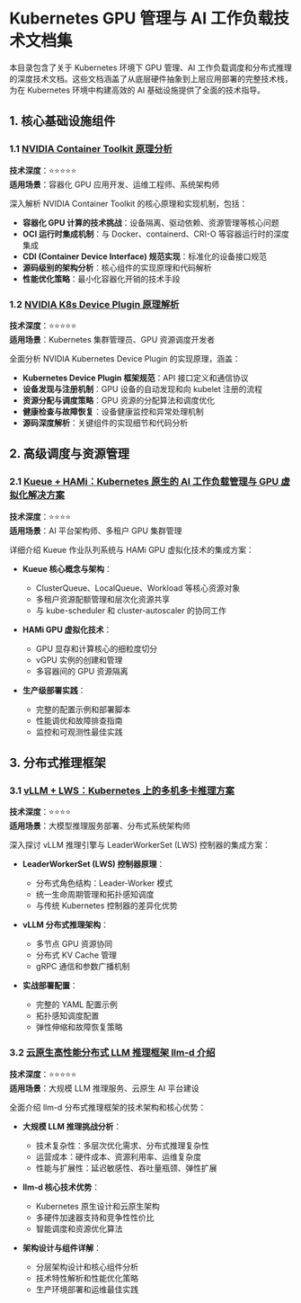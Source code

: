 # Kubernetes GPU 管理与 AI 工作负载技术文档集

本目录包含了关于 Kubernetes 环境下 GPU 管理、AI 工作负载调度和分布式推理的深度技术文档。这些文档涵盖了从底层硬件抽象到上层应用部署的完整技术栈，为在 Kubernetes 环境中构建高效的 AI 基础设施提供了全面的技术指导。

## 1. 核心基础设施组件

### 1.1 [NVIDIA Container Toolkit 原理分析](./Nvidia%20Container%20Toolkit%20原理分析.md)

**技术深度**：⭐⭐⭐⭐⭐  
**适用场景**：容器化 GPU 应用开发、运维工程师、系统架构师

深入解析 NVIDIA Container Toolkit 的核心原理和实现机制，包括：

- **容器化 GPU 计算的技术挑战**：设备隔离、驱动依赖、资源管理等核心问题
- **OCI 运行时集成机制**：与 Docker、containerd、CRI-O 等容器运行时的深度集成
- **CDI (Container Device Interface) 规范实现**：标准化的设备接口规范
- **源码级别的架构分析**：核心组件的实现原理和代码解析
- **性能优化策略**：最小化容器化开销的技术手段

### 1.2 [NVIDIA K8s Device Plugin 原理解析](./nvidia-k8s-device-plugin-analysis.md)

**技术深度**：⭐⭐⭐⭐⭐  
**适用场景**：Kubernetes 集群管理员、GPU 资源调度开发者

全面分析 NVIDIA Kubernetes Device Plugin 的实现原理，涵盖：

- **Kubernetes Device Plugin 框架规范**：API 接口定义和通信协议
- **设备发现与注册机制**：GPU 设备的自动发现和向 kubelet 注册的流程
- **资源分配与调度策略**：GPU 资源的分配算法和调度优化
- **健康检查与故障恢复**：设备健康监控和异常处理机制
- **源码深度解析**：关键组件的实现细节和代码分析

## 2. 高级调度与资源管理

### 2.1 [Kueue + HAMi：Kubernetes 原生的 AI 工作负载管理与 GPU 虚拟化解决方案](./Kueue%20+%20HAMi.md)

**技术深度**：⭐⭐⭐⭐  
**适用场景**：AI 平台架构师、多租户 GPU 集群管理

详细介绍 Kueue 作业队列系统与 HAMi GPU 虚拟化技术的集成方案：

- **Kueue 核心概念与架构**：
  - ClusterQueue、LocalQueue、Workload 等核心资源对象
  - 多租户资源配额管理和层次化资源共享
  - 与 kube-scheduler 和 cluster-autoscaler 的协同工作

- **HAMi GPU 虚拟化技术**：
  - GPU 显存和计算核心的细粒度切分
  - vGPU 实例的创建和管理
  - 多容器间的 GPU 资源隔离

- **生产级部署实践**：
  - 完整的配置示例和部署脚本
  - 性能调优和故障排查指南
  - 监控和可观测性最佳实践

## 3. 分布式推理框架

### 3.1 [vLLM + LWS：Kubernetes 上的多机多卡推理方案](./lws_intro.md)

**技术深度**：⭐⭐⭐⭐  
**适用场景**：大模型推理服务部署、分布式系统架构师

深入探讨 vLLM 推理引擎与 LeaderWorkerSet (LWS) 控制器的集成方案：

- **LeaderWorkerSet (LWS) 控制器原理**：
  - 分布式角色结构：Leader-Worker 模式
  - 统一生命周期管理和拓扑感知调度
  - 与传统 Kubernetes 控制器的差异化优势

- **vLLM 分布式推理架构**：
  - 多节点 GPU 资源协同
  - 分布式 KV Cache 管理
  - gRPC 通信和参数广播机制

- **实战部署配置**：
  - 完整的 YAML 配置示例
  - 拓扑感知调度配置
  - 弹性伸缩和故障恢复策略

### 3.2 [云原生高性能分布式 LLM 推理框架 llm-d 介绍](./llm-d-intro.md)

**技术深度**：⭐⭐⭐⭐⭐  
**适用场景**：大规模 LLM 推理服务、云原生 AI 平台建设

全面介绍 llm-d 分布式推理框架的技术架构和核心优势：

- **大规模 LLM 推理挑战分析**：
  - 技术复杂性：多层次优化需求、分布式推理复杂性
  - 运营成本：硬件成本、资源利用率、运维复杂度
  - 性能与扩展性：延迟敏感性、吞吐量瓶颈、弹性扩展

- **llm-d 核心技术优势**：
  - Kubernetes 原生设计和云原生架构
  - 多硬件加速器支持和竞争性性价比
  - 智能调度和资源优化算法

- **架构设计与组件详解**：
  - 分层架构设计和核心组件分析
  - 技术特性解析和性能优化策略
  - 生产环境部署和运维最佳实践
